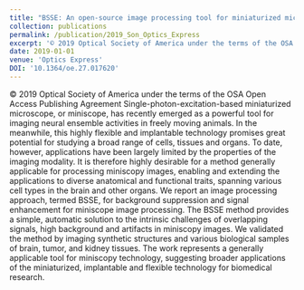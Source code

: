```yaml
---
title: "BSSE: An open-source image processing tool for miniaturized microscopy"
collection: publications
permalink: /publication/2019_Son_Optics_Express
excerpt: '© 2019 Optical Society of America under the terms of the OSA Open Access Publishing Agreement Single-photon-excitation-based miniaturized microscope, or miniscope, has recently emerged as a powerful tool for imaging neural ensemble activities in freely moving animals. In the meanwhile, this highly flexible and implantable technology promises great potential for studying a broad range of cells, tissues and organs. To date, however, applications have been largely limited by the properties of the imaging modality. It is therefore highly desirable for a method generally applicable for processing miniscopy images, enabling and extending the applications to diverse anatomical and functional traits, spanning various cell types in the brain and other organs. We report an image processing approach, termed BSSE, for background suppression and signal enhancement for miniscope image processing. The BSSE method provides a simple, automatic solution to the intrinsic challenges of overlapping signals, high background and artifacts in miniscopy images. We validated the method by imaging synthetic structures and various biological samples of brain, tumor, and kidney tissues. The work represents a generally applicable tool for miniscopy technology, suggesting broader applications of the miniaturized, implantable and flexible technology for biomedical research.'
date: 2019-01-01
venue: 'Optics Express'
DOI: '10.1364/oe.27.017620'
---
```

© 2019 Optical Society of America under the terms of the OSA Open Access Publishing Agreement Single-photon-excitation-based miniaturized microscope, or miniscope, has recently emerged as a powerful tool for imaging neural ensemble activities in freely moving animals. In the meanwhile, this highly flexible and implantable technology promises great potential for studying a broad range of cells, tissues and organs. To date, however, applications have been largely limited by the properties of the imaging modality. It is therefore highly desirable for a method generally applicable for processing miniscopy images, enabling and extending the applications to diverse anatomical and functional traits, spanning various cell types in the brain and other organs. We report an image processing approach, termed BSSE, for background suppression and signal enhancement for miniscope image processing. The BSSE method provides a simple, automatic solution to the intrinsic challenges of overlapping signals, high background and artifacts in miniscopy images. We validated the method by imaging synthetic structures and various biological samples of brain, tumor, and kidney tissues. The work represents a generally applicable tool for miniscopy technology, suggesting broader applications of the miniaturized, implantable and flexible technology for biomedical research.
